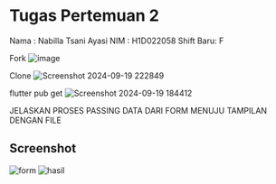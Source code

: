 # Tugas Pertemuan 2

Nama : Nabilla Tsani Ayasi
NIM : H1D022058
Shift Baru: F


Fork 
![image](https://github.com/user-attachments/assets/59704496-6ec6-40a5-be20-3f58f2f7cecf)


Clone
![Screenshot 2024-09-19 222849](https://github.com/user-attachments/assets/3240540d-2d57-49a6-bb1c-7bc0ed61bc34)


flutter pub get
![Screenshot 2024-09-19 184412](https://github.com/user-attachments/assets/f1db98cf-8c72-4719-bcc7-1b2b023c6910)


JELASKAN PROSES PASSING DATA DARI FORM MENUJU TAMPILAN DENGAN FILE 



## Screenshot
![form](https://github.com/user-attachments/assets/52c4f8c7-c49c-47e9-a34e-319cb20967cf)
![hasil](https://github.com/user-attachments/assets/ace4dfbf-dfa6-4af4-aa03-df3f7c3f8a6b)



